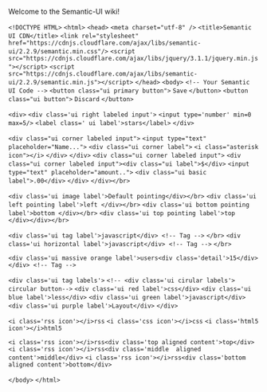 Welcome to the Semantic-UI wiki!


`<!DOCTYPE HTML>`
`<html>`
`<head>`
    `<meta charset="utf-8" />`
    `<title>Semantic UI CDN</title>`
    `<link rel="stylesheet" href="https://cdnjs.cloudflare.com/ajax/libs/semantic-ui/2.2.9/semantic.min.css"/>`
    `<script src="https://cdnjs.cloudflare.com/ajax/libs/jquery/3.1.1/jquery.min.js"></script>`
    `<script src="https://cdnjs.cloudflare.com/ajax/libs/semantic-ui/2.2.9/semantic.min.js"></script>`
`</head>`
`<body>`
      `<!-- Your Semantic UI Code -->`
      `<button class="ui primary button">`
  `Save`
`</button>`
`<button class="ui button">`
  `Discard`
`</button>`

`<div>`
`<div class='ui right labeled input'>`
`<input type='number' min=0 max=5/>`
`<label class=' ui label'>stars</label>`
`</div>`

`<div class="ui corner labeled input">`
`<input type="text" placeholder="Name...">`
`<div class="ui corner label">`
`<i class="asterisk icon"></i>`
`</div>`
`</div>`
`<div class="ui corner labeled input">`
`<div class="ui corner labeled input"><div class="ui label">$</div>`
`<input type="text" placeholder="amount..">`
`<div class="ui basic label">.00</div>`
`</div>`
`</div></br>`




`<div class='ui image label'>Default pointing</div></br>`
`<div class='ui left pointing label'>left </div></br>`
`<div class='ui bottom pointing label'>bottom </div></br>`
`<div class='ui top pointing label'>top </div></div></br>`




`<div class='ui tag label'>javascript</div> <!-- Tag -->`
`</br>`
`<div class='ui horizontal label'>javascript</div> <!-- Tag -->`
`</br>`

`<div class='ui massive orange label'>users<div class='detail'>15</div></div> <!-- Tag -->`

`<div class='ui tag labels'>`
`<!-- <div class='ui cirular labels'> circular button-->`
`<div class='ui red label'>css</div>`
`<div class='ui blue label'>less</div>`
`<div class='ui green label'>javascript</div>`
`<div class='ui purple label'>Layout</div>`
`</div>`

`<i class='rss icon'></i>rss`
`<i class='css icon'></i>css`
`<i class='html5 icon'></i>html5`

`<i class='rss icon'></i>rss<div class='top aligned content'>top</div>`
`<i class='rss icon'></i>rss<div class='middle  aligned content'>middle</div>`
`<i class='rss icon'></i>rss<div class='bottom aligned content'>bottom</div>`


`</body>`
`</html>`